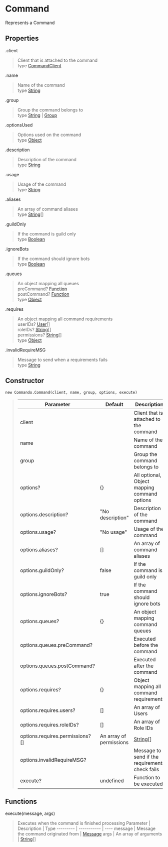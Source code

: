 # Command
Represents a Command

## Properties
.client
> Client that is attached to the command\
> type [CommandClient](https://github.com/Forbidden-Duck/eris.js-commando/tree/master/docs/Classes/CommandoClient.md)

.name
> Name of the command\
> type [String](https://developer.mozilla.org/en-US/docs/Web/JavaScript/Reference/Global_Objects/String)

.group
> Group the command belongs to\
> type [String](https://developer.mozilla.org/en-US/docs/Web/JavaScript/Reference/Global_Objects/String) | [Group](https://github.com/Forbidden-Duck/eris.js-commando/tree/master/docs/Classes/Group.md)

.optionsUsed
> Options used on the command\
> type [Object](https://developer.mozilla.org/en-US/docs/Web/JavaScript/Reference/Global_Objects/Object)

.description
> Description of the command\
> type [String](https://developer.mozilla.org/en-US/docs/Web/JavaScript/Reference/Global_Objects/String)

.usage
> Usage of the command\
> type [String](https://developer.mozilla.org/en-US/docs/Web/JavaScript/Reference/Global_Objects/String)

.aliases
> An array of command aliases\
> type [String](https://developer.mozilla.org/en-US/docs/Web/JavaScript/Reference/Global_Objects/String)[]

.guildOnly
> If the command is guild only\
> type [Boolean](https://developer.mozilla.org/en-US/docs/Web/JavaScript/Reference/Global_Objects/Boolean)

.ignoreBots
> If the command should ignore bots\
> type [Boolean](https://developer.mozilla.org/en-US/docs/Web/JavaScript/Reference/Global_Objects/Boolean)

.queues
> An object mapping all queues\
> preCommand? [Function](https://developer.mozilla.org/en-US/docs/Web/JavaScript/Reference/Global_Objects/Function)\
> postCommand? [Function](https://developer.mozilla.org/en-US/docs/Web/JavaScript/Reference/Global_Objects/Function)\
> type [Object](https://developer.mozilla.org/en-US/docs/Web/JavaScript/Reference/Global_Objects/Object)

.requires
> An object mapping all command requirements\
> userIDs? [User](https://abal.moe/Eris/docs/User)[]\
> roleIDs? [String](https://developer.mozilla.org/en-US/docs/Web/JavaScript/Reference/Global_Objects/String)[]\
> permissions? [String](https://developer.mozilla.org/en-US/docs/Web/JavaScript/Reference/Global_Objects/String)[]\
> type [Object](https://developer.mozilla.org/en-US/docs/Web/JavaScript/Reference/Global_Objects/Object)

.invalidRequireMSG
> Message to send when a requirements fails\
> type [String](https://developer.mozilla.org/en-US/docs/Web/JavaScript/Reference/Global_Objects/String)

## Constructor
`new Commando.Command(client, name, group, options, execute)`
> Parameter | Default | Description | Type
> --------- | ------- | ----------- | ----
> client |  | Client that is attached to the command | [CommandClient](https://github.com/Forbidden-Duck/eris.js-commando/tree/master/docs/Classes/CommandoClient.md)
> name |  | Name of the command | [String](https://developer.mozilla.org/en-US/docs/Web/JavaScript/Reference/Global_Objects/String)
> group |  | Group the command belongs to | [String](https://developer.mozilla.org/en-US/docs/Web/JavaScript/Reference/Global_Objects/String)
> options? | {} | All optional, Object mapping command options | [Object](https://developer.mozilla.org/en-US/docs/Web/JavaScript/Reference/Global_Objects/Object)
> options.description? | "No description" | Description of the command | [String](https://developer.mozilla.org/en-US/docs/Web/JavaScript/Reference/Global_Objects/String)
> options.usage? | "No usage" | Usage of the command | [String](https://developer.mozilla.org/en-US/docs/Web/JavaScript/Reference/Global_Objects/String)
> options.aliases? | [] | An array of command aliases | [String](https://developer.mozilla.org/en-US/docs/Web/JavaScript/Reference/Global_Objects/String)[]
> options.guildOnly? | false | If the command is guild only | [Boolean](https://developer.mozilla.org/en-US/docs/Web/JavaScript/Reference/Global_Objects/Boolean)
> options.ignoreBots? | true | If the command should ignore bots | [Boolean](https://developer.mozilla.org/en-US/docs/Web/JavaScript/Reference/Global_Objects/Boolean)
> options.queues? | {} | An object mapping command queues | [Object](https://developer.mozilla.org/en-US/docs/Web/JavaScript/Reference/Global_Objects/Object)
> options.queues.preCommand? |  | Executed before the command | [Function](https://developer.mozilla.org/en-US/docs/Web/JavaScript/Reference/Global_Objects/Function)
> options.queues.postCommand? |  | Executed after the command | [Function](https://developer.mozilla.org/en-US/docs/Web/JavaScript/Reference/Global_Objects/Function)
> options.requires? | {} | Object mapping all command requirements | [Object](https://developer.mozilla.org/en-US/docs/Web/JavaScript/Reference/Global_Objects/Object)
> options.requires.users? | [] | An array of Users | [User](https://abal.moe/Eris/docs/User)[]
> options.requires.roleIDs? | [] | An array of Role IDs | [String](https://developer.mozilla.org/en-US/docs/Web/JavaScript/Reference/Global_Objects/String)[]
> options.requires.permissions? [] | An array of permissions | [String](https://developer.mozilla.org/en-US/docs/Web/JavaScript/Reference/Global_Objects/String)[]
> options.invalidRequireMSG? |  | Message to send if the requirements check fails | [String](https://developer.mozilla.org/en-US/docs/Web/JavaScript/Reference/Global_Objects/String)
> execute? | undefined | Function to be executed | [Promise](https://developer.mozilla.org/en-US/docs/Web/JavaScript/Reference/Global_Objects/Promise)<[Function](https://developer.mozilla.org/en-US/docs/Web/JavaScript/Reference/Global_Objects/Function)> \| [Function](https://developer.mozilla.org/en-US/docs/Web/JavaScript/Reference/Global_Objects/Function)

## Functions
execute(message, args)
> Executes when the command is finished processing
> Parameter | Description | Type
> --------- | ----------- | ----
> message | Message the command originated from | [Message](https://abal.moe/Eris/docs/Message)
> args | An array of arguments | [String](https://developer.mozilla.org/en-US/docs/Web/JavaScript/Reference/Global_Objects/String)[]